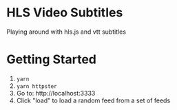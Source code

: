 # HLS Video Subtitles

Playing around with hls.js and vtt subtitles

# Getting Started

1. `yarn`
2. `yarn httpster`
3. Go to: http://localhost:3333
4. Click "load" to load a random feed from a set of feeds